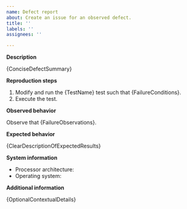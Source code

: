 ```yaml
---
name: Defect report
about: Create an issue for an observed defect.
title: ''
labels: ''
assignees: ''

---
```


**Description**

{ConciseDefectSummary}

**Reproduction steps**

1. Modify and run the {TestName} test such that {FailureConditions}.
2. Execute the test.

**Observed behavior**

Observe that {FailureObservations}.

**Expected behavior**

{ClearDescriptionOfExpectedResults}

**System information**

* Processor architecture: 
* Operating system: 

**Additional information**

{OptionalContextualDetails}
